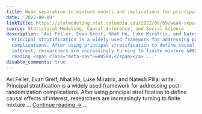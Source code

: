 ```yaml
---
title: Weak separation in mixture models and implications for principal stratification
date: '2022-08-09'
linkTitle: https://statmodeling.stat.columbia.edu/2022/08/09/weak-separation-in-mixture-models-and-implications-for-principal-stratification/
source: Statistical Modeling, Causal Inference, and Social Science
description: 'Avi Feller, Evan Greif, Nhat Ho, Luke Miratrix, and Natesh Pillai write:
  Principal stratification is a widely used framework for addressing post-randomization
  complications. After using principal stratification to define causal effects of
  interest, researchers are increasingly turning to finite mixture &#8230; <a href="https://statmodeling.stat.columbia.edu/2022/08/09/weak-separation-in-mixture-models-and-implications-for-principal-stratification/">Continue
  reading <span class="meta-nav">&#8594;</span></a> ...'
disable_comments: true
---
```

Avi Feller, Evan Greif, Nhat Ho, Luke Miratrix, and Natesh Pillai write: Principal stratification is a widely used framework for addressing post-randomization complications. After using principal stratification to define causal effects of interest, researchers are increasingly turning to finite mixture &#8230; <a href="https://statmodeling.stat.columbia.edu/2022/08/09/weak-separation-in-mixture-models-and-implications-for-principal-stratification/">Continue reading <span class="meta-nav">&#8594;</span></a> ...